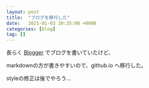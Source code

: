```yaml
---
layout: post
title:  "ブログを移行した"
date:   2021-01-03 20:35:00 +0900
categories: [blog]
tag: []
---
```

長らく [Blogger](https://emorima.blogspot.com/) でブログを書いていたけど、

markdownの方が書きやすいので、github.io へ移行した。

styleの修正は後でやろう...  
